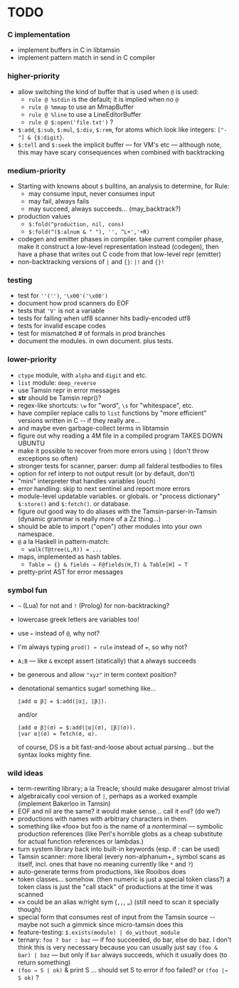 TODO
====

### C implementation ###

*   implement buffers in C in libtamsin
*   implement pattern match in send in C compiler

### higher-priority ###

*   allow switching the kind of buffer that is used when `@` is used:
    *   `rule @ %stdin` is the default; it is implied when no `@`
    *   `rule @ %mmap` to use an MmapBuffer
    *   `rule @ %line` to use a LineEditorBuffer
    *   `rule @ $:open('file.txt')` ?
*   `$:add`, `$:sub`, `$:mul`, `$:div`, `$:rem`, for atoms which look like
    integers: `["-"] & {$:digit}`.
*   `$:tell` and `$:seek` the implicit buffer — for VM's etc — although
    note, this may have scary consequences when combined with backtracking

### medium-priority ###

*   Starting with knowns about `$` builtins, an analysis to determine, for Rule:
    - may consume input, never consumes input
    - may fail, always fails
    - may succeed, always succeeds... (may_backtrack?)
*   production values
    *   `$:fold(^production, nil, cons)`
    *   `$:fold(^($:alnum & " "), '', ^L+','+R)`
*   codegen and emitter phases in compiler.  take current compiler phase,
    make it construct a low-level representation instead (codegen), then
    have a phase that writes out C code from that low-level repr (emitter)
*   non-backtracking versions of `|` and `{}`:  `|!` and `{}!`

### testing ###

*   test for `''('')`, `'\x00'('\x00')`
*   document how prod scanners do EOF
*   tests that `'V'` is not a variable
*   tests for failing when utf8 scanner hits badly-encoded utf8
*   tests for invalid escape codes
*   test for mismatched # of formals in prod branches
*   document the modules.  in own document.  plus tests.

### lower-priority ###

*   `ctype` module, with `alpha` and `digit` and etc.
*   `list` module: `deep_reverse`
*   use Tamsin repr in error messages
*   __str__ should be Tamsin repr()?
*   regex-like shortcuts: `\w` for "word", `\s` for "whitespace", etc.
*   have compiler replace calls to `list` functions
    by "more efficient" versions written in C -- if they really are...
*   and maybe even garbage-collect terms in libtamsin
*   figure out why reading a 4M file in a compiled program TAKES DOWN UBUNTU
*   make it possible to recover from more errors using `|` (don't throw
    exceptions so often)
*   stronger tests for scanner, parser: dump all falderal testbodies to files
*   option for ref interp to not output result (or by default, don't)
*   "mini" interpreter that handles variables (ouch)
*   error handling: skip to next sentinel and report more errors
*   module-level updatable variables.  or globals.  or "process dictionary"
    `$:store()` and `$:fetch()`.  or database.
*   figure out good way to do aliases with the Tamsin-parser-in-Tamsin
    (dynamic grammar is really more of a Zz thing...)
*   should be able to import ("open") other modules into your own namespace.
*   `@` a la Haskell in pattern-match:
    *   `walk(T@tree(L,R)) = ...`
*   maps, implemented as hash tables.
    *   `Table ← {} & fields → F@fields(H,T) & Table[H] ← T`
*   pretty-print AST for error messages

### symbol fun ###

*   `~` (Lua) for not and `!` (Prolog) for non-backtracking?
*   lowercase greek letters are variables too!
*   use `←` instead of `@`, why not?
*   I'm always typing `prod() → rule` instead of `=`, so why not?
*   `A;B` — like `&` except assert (statically) that `A` always succeeds
*   be generous and allow `"xyz"` in term context position?
*   denotational semantics sugar!  something like...
    
        ⟦add α β⟧ = $:add(⟦α⟧, ⟦β⟧).
    
    and/or

        ⟦add α β⟧(σ) = $:add(⟦α⟧(σ), ⟦β⟧(σ)).
        ⟦var α⟧(σ) = fetch(σ, α).

    of course, DS is a bit fast-and-loose about actual parsing...
    but the syntax looks mighty fine.

### wild ideas ###    

*   term-rewriting library; a la Treacle; should make desugarer almost trivial
*   algebraically cool version of `|`, perhaps as a worked example
    (implement Bakerloo in Tamsin)
*   EOF and nil are the same?  it would make sense... call it `end`? (do we?)
*   productions with names with arbitrary characters in them.
*   something like «foo» but foo is the name of a *non*terminal — symbolic
    production references (like Perl's horrible globs as a cheap substitute
    for actual function references or lambdas.)
*   turn system library back into built-in keywords (esp. if : can be used)
*   Tamsin scanner: more liberal (every non-alphanum+_ symbol scans as itself,
    incl. ones that have no meaning currently like `*` and `?`)
*   auto-generate terms from productions, like Rooibos does
*   token classes... somehow.  (then numeric is just a special token class?)
    a token class is just the "call stack" of productions at the time it
    was scanned
*   «» could be an alias w/right sym (`,,`, `„`)
    (still need to scan it specially though)
*   special form that consumes rest of input from the Tamsin source --
    maybe not such a gimmick since micro-tamsin does this
*   feature-testing: `$.exists(module) | do_without_module`
*   ternary: `foo ? bar : baz` — if foo succeeded, do bar, else do baz.
    I don't think this is very necessary because you can usually just say
    `(foo & bar) | baz` — but only if `bar` always succeeds, which it
    usually does (to return something)
*   `(foo → S | ok)` & print S ... should set S to error if foo failed?
    or `(foo |→ S ok)` ?
